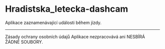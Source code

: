# Hradistska_letecka-dashcam
Aplikace zaznamenávající události během jízdy.
***********************
Zásady ochrany osobních údajů
Aplikace nezpracovává ani NESBÍRÁ ŽÁDNÉ SOUBORY.
